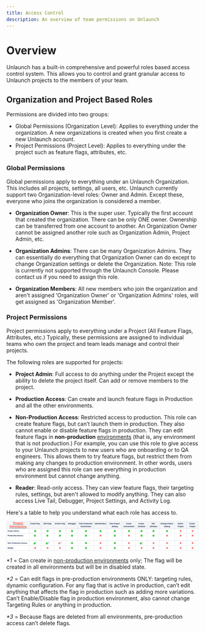 ```yaml
---
title: Access Control
description: An overview of team permissions on Unlaunch
---
```


# Overview

Unlaunch has a built-in comprehensive and powerful roles based access control system. This allows you to control and grant granular access to Unlaunch projects to the members of your team.

## Organization and Project Based Roles

Permissions are divided into two groups:

- Global Permissions (Organization Level): Applies to everything under the organization. A new organizations is created when you first create a new Unlaunch account.
- Project Permissions (Project Level): Applies to everything under the project such as feature flags, attributes, etc.

### Global Permissions

Global permissions apply to everything under an Unlaunch Organization. This includes all projects, settings, all users, etc. Unlaunch currently support two Organization-level roles: Owner and Admin. Except these, everyone who joins the organization is considered a member.

- **Organization Owner**: This is the super user. Typically the first account that created the organization. There can be only ONE owner. Ownership can be transferred from one account to another. An Organization Owner cannot be assigned another role such as Organization Admin, Project Admin, etc.

- **Organization Admins**: There can be many Organization Admins. They can essentially do everything that Organization Owner can do except to change Organization settings or delete the Organization. Note: This role is currently not supported through the Unlaunch Console. Please contact us if you need to assign this role.

- **Organization Members**: All new members who join the organization and aren't assigned 'Organization Owner' or 'Organization Admins' roles, will get assigned as 'Organization Member'.

### Project Permissions

Project permissions apply to everything under a Project (All Feature Flags, Attributes, etc.) Typically, these permissions are assigned to individual teams who own the project and team leads manage and control their projects.

The following roles are supported for projects:

- **Project Admin**: Full access to do anything under the Project except the ability to delete the project itself. Can add or remove members to the project.

- **Production Access**: Can create and launch feature flags in Production and all the other environments.

- **Non-Production Access**: Restricted access to production. This role can create feature flags, but can’t launch them in production. They also cannot enable or disable feature flags in production. They can edit feature flags in **non-production** [environments](../projects/projectsandenvs) (that is, any environment that is not production.) For example, you can use this role to give access to your Unlaunch projects to new users who are onboarding or to QA engineers. This allows them to try feature flags, but restrict them from making any changes to production environment. In other words, users who are assigned this role can see everything in production environment but cannot change anything.

- **Reader**: Read-only access. They can view feature flags, their targeting rules, settings, but aren't allowed to modify anything. They can also access Live Tail, Debugger, Project Settings, and Activity Log.

Here's a table to help you understand what each role has access to.

<div class="justify-content-center">
    <img src="/assets/img/project-permissions.png" alt="project permissions table"/>
</div>

_*1_ = Can create in [non-production environments](../features/projects-and-environments#production-vs-non-production-environments) only; The flag will be created in all environments but will be in disabled state.

_*2_ = Can edit flags in pre-production environments ONLY: targeting rules, dynamic configuration. For any flag that is active in production, can’t edit anything that affects the flag in production such as adding more variations. Can’t Enable/Disable flag in production environment, also cannot change Targeting Rules or anything in production.

_*3_ = Because flags are deleted from all environments, pre-production access can’t delete flags.